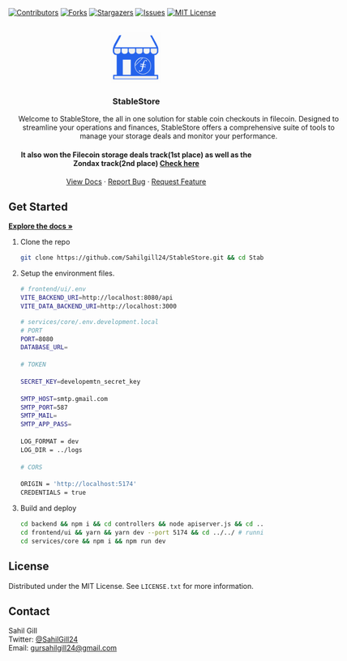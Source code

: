 <!-- Improved compatibility of back to top link: See: https://github.com/othneildrew/Best-README-Template/pull/73 -->

<a name="readme-top"></a>

[![Contributors][contributors-shield]][contributors-url]
[![Forks][forks-shield]][forks-url]
[![Stargazers][stars-shield]][stars-url]
[![Issues][issues-shield]][issues-url]
[![MIT License][license-shield]][license-url]

<!-- PROJECT LOGO -->
<br />
<div align="center">
  <a href="https://github.com/Sahilgill24/StableStore">
    <img src="frontend/ui/src/assets/logo.svg" alt="Logo" width="100" height="100">
  </a>

<h3 align="center">StableStore</h3>



  <p align="center" style="width:76ch;">
Welcome to StableStore, the all in one solution for stable coin checkouts in filecoin.
Designed to streamline your operations and finances, StableStore offers a comprehensive suite of tools to manage your storage deals and monitor your performance.

<h4>It also won the Filecoin storage deals track(1st place) as well as the Zondax track(2nd place) <a href="https://ethglobal.com/showcase/stablestore-ah8sy">Check here</a></h4>  </p>
    <a href="https://stablestore.gitbook.io/stablestore">View Docs</a>
    ·
    <a href="https://github.com/Sahilgill24/StableStore/issues/new?labels=bug&template=bug-report---.md">Report Bug</a>
    ·
    <a href="https://github.com/Sahilgill24/StableStore/issues/new?labels=enhancement&template=feature-request---.md">Request Feature</a>
  </p>
</div>

## Get Started
<a href="https://stablestore.gitbook.io/stablestore"><strong>Explore the docs »</strong></a>
1.  Clone the repo
    ```sh
    git clone https://github.com/Sahilgill24/StableStore.git && cd StableStore
    ```
2.  Setup the environment files.
    ```sh
    # frontend/ui/.env
    VITE_BACKEND_URI=http://localhost:8080/api
    VITE_DATA_BACKEND_URI=http://localhost:3000
    ```
    ```sh
    # services/core/.env.development.local
    # PORT
    PORT=8080
    DATABASE_URL=

    # TOKEN

    SECRET_KEY=developemtn_secret_key

    SMTP_HOST=smtp.gmail.com
    SMTP_PORT=587
    SMTP_MAIL=
    SMTP_APP_PASS=

    LOG_FORMAT = dev
    LOG_DIR = ../logs

    # CORS

    ORIGIN = 'http://localhost:5174'
    CREDENTIALS = true

    ```
3. Build and deploy
    ```sh
    cd backend && npm i && cd controllers && node apiserver.js && cd ../ # running our API server
    cd frontend/ui && yarn && yarn dev --port 5174 && cd ../../ # running our frontend 
    cd services/core && npm i && npm run dev
    ````

<!-- LICENSE -->

## License

Distributed under the MIT License. See `LICENSE.txt` for more information.

<!-- CONTACT -->

## Contact

Sahil Gill <br />
Twitter: [@SahilGill24](https://x.com/SahilGill24) <br />
Email: gursahilgill24@gmail.com

<!-- MARKDOWN LINKS & IMAGES -->
<!-- https://www.markdownguide.org/basic-syntax/#reference-style-links -->

[contributors-shield]: https://img.shields.io/github/contributors/Sahilgill24/StableStore.svg?style=for-the-badge
[contributors-url]: https://github.com/Sahilgill24/StableStore/graphs/contributors
[forks-shield]: https://img.shields.io/github/forks/Sahilgill24/StableStore.svg?style=for-the-badge
[forks-url]: https://github.com/Sahilgill24/StableStore/network/members
[stars-shield]: https://img.shields.io/github/stars/Sahilgill24/StableStore.svg?style=for-the-badge
[stars-url]: https://github.com/Sahilgill24/StableStore/stargazers
[issues-shield]: https://img.shields.io/github/issues/Sahilgill24/StableStore.svg?style=for-the-badge
[issues-url]: https://github.com/Sahilgill24/StableStore/issues
[license-shield]: https://img.shields.io/github/license/Sahilgill24/StableStore.svg?style=for-the-badge
[license-url]: https://github.com/Sahilgill24/StableStore/blob/master/LICENSE.txt
[linkedin-shield]: https://img.shields.io/badge/-LinkedIn-black.svg?style=for-the-badge&logo=linkedin&colorB=555
[linkedin-url]: https://linkedin.com/in/linkedin_username
[product-screenshot]: images/image.png
[frost-screenshot]: images/frost.png
[architecture]: images/architecture.png
[Next.js]: https://img.shields.io/badge/next.js-000000?style=for-the-badge&logo=nextdotjs&logoColor=white
[Next-url]: https://nextjs.org/
[React.js]: https://img.shields.io/badge/React-20232A?style=for-the-badge&logo=react&logoColor=61DAFB
[React-url]: https://reactjs.org/
[Vue.js]: https://img.shields.io/badge/Vue.js-35495E?style=for-the-badge&logo=vuedotjs&logoColor=4FC08D
[Vue-url]: https://vuejs.org/
[Angular.io]: https://img.shields.io/badge/Angular-DD0031?style=for-the-badge&logo=angular&logoColor=white
[Angular-url]: https://angular.io/
[Svelte.dev]: https://img.shields.io/badge/Svelte-4A4A55?style=for-the-badge&logo=svelte&logoColor=FF3E00
[Svelte-url]: https://svelte.dev/
[Laravel.com]: https://img.shields.io/badge/Laravel-FF2D20?style=for-the-badge&logo=laravel&logoColor=white
[Laravel-url]: https://laravel.com
[Bootstrap.com]: https://img.shields.io/badge/Bootstrap-563D7C?style=for-the-badge&logo=bootstrap&logoColor=white
[Bootstrap-url]: https://getbootstrap.com
[JQuery.com]: https://img.shields.io/badge/jQuery-0769AD?style=for-the-badge&logo=jquery&logoColor=white
[JQuery-url]: https://jquery.com